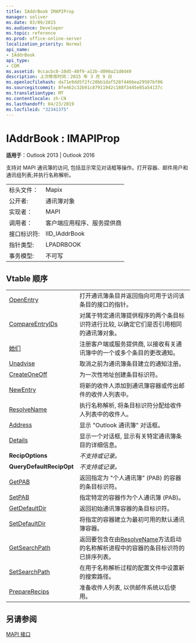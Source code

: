 ```yaml
---
title: IAddrBook IMAPIProp
manager: soliver
ms.date: 03/09/2015
ms.audience: Developer
ms.topic: reference
ms.prod: office-online-server
localization_priority: Normal
api_name:
- IAddrBook
api_type:
- COM
ms.assetid: 9ccacbc0-10d5-40f9-a12b-d090a21d0d49
description: 上次修改时间：2015 年 3 月 9 日
ms.openlocfilehash: da71e9dd5f2fc20bb1daf528f4466ea29507bf06
ms.sourcegitcommit: 8fe462c32b91c87911942c188f3445e85a54137c
ms.translationtype: MT
ms.contentlocale: zh-CN
ms.lasthandoff: 04/23/2019
ms.locfileid: "32341375"
---
```

# <a name="iaddrbook--imapiprop"></a>IAddrBook : IMAPIProp

  
  
**适用于**：Outlook 2013 | Outlook 2016 
  
支持对 MAPI 通讯簿的访问, 包括显示常见对话框等操作。打开容器、邮件用户和通讯组列表;并执行名称解析。
  
|||
|:-----|:-----|
|标头文件：  <br/> |Mapix  <br/> |
|公开者:  <br/> |通讯簿对象  <br/> |
|实现者：  <br/> |MAPI  <br/> |
|调用者：  <br/> |客户端应用程序、服务提供商  <br/> |
|接口标识符:  <br/> |IID_IAddrBook  <br/> |
|指针类型:  <br/> |LPADRBOOK  <br/> |
|事务模型:  <br/> |不可写  <br/> |
   
## <a name="vtable-order"></a>Vtable 顺序

|||
|:-----|:-----|
|[OpenEntry](iaddrbook-openentry.md) <br/> |打开通讯簿条目并返回指向可用于访问该条目的接口的指针。  <br/> |
|[CompareEntryIDs](iaddrbook-compareentryids.md) <br/> |对属于特定通讯簿提供程序的两个条目标识符进行比较, 以确定它们是否引用相同的通讯簿对象。  <br/> |
|[她们](iaddrbook-advise.md) <br/> |注册客户端或服务提供商, 以接收有关通讯簿中的一个或多个条目的更改通知。  <br/> |
|[Unadvise](iaddrbook-unadvise.md) <br/> |取消之前为通讯簿条目建立的通知注册。  <br/> |
|[CreateOneOff](iaddrbook-createoneoff.md) <br/> |为一次性地址创建条目标识符。  <br/> |
|[NewEntry](iaddrbook-newentry.md) <br/> |将新的收件人添加到通讯簿容器或传出邮件的收件人列表中。  <br/> |
|[ResolveName](iaddrbook-resolvename.md) <br/> |执行名称解析, 将条目标识符分配给收件人列表中的收件人。  <br/> |
|[Address](iaddrbook-address.md) <br/> |显示 "Outlook 通讯簿" 对话框。  <br/> |
|[Details](iaddrbook-details.md) <br/> |显示一个对话框, 显示有关特定通讯簿条目的详细信息。  <br/> |
|**RecipOptions** <br/> | *不支持或记录。*  <br/> |
|**QueryDefaultRecipOpt** <br/> | *不支持或记录。*  <br/> |
|[GetPAB](iaddrbook-getpab.md) <br/> |返回指定为 "个人通讯簿" (PAB) 的容器的条目标识符。  <br/> |
|[SetPAB](iaddrbook-setpab.md) <br/> |指定特定的容器作为个人通讯簿 (PAB)。  <br/> |
|[GetDefaultDir](iaddrbook-getdefaultdir.md) <br/> |返回初始通讯簿容器的条目标识符。  <br/> |
|[SetDefaultDir](iaddrbook-setdefaultdir.md) <br/> |将指定的容器建立为最初可用的默认通讯簿容器。  <br/> |
|[GetSearchPath](iaddrbook-getsearchpath.md) <br/> |返回要包含在由[ResolveName](iaddrbook-resolvename.md)方法启动的名称解析进程中的容器的条目标识符的已排序列表。  <br/> |
|[SetSearchPath](iaddrbook-setsearchpath.md) <br/> |在用于名称解析过程的配置文件中设置新的搜索路径。  <br/> |
|[PrepareRecips](iaddrbook-preparerecips.md) <br/> |准备收件人列表, 以供邮件系统以后使用。  <br/> |
   
## <a name="see-also"></a>另请参阅



[MAPI 接口](mapi-interfaces.md)

